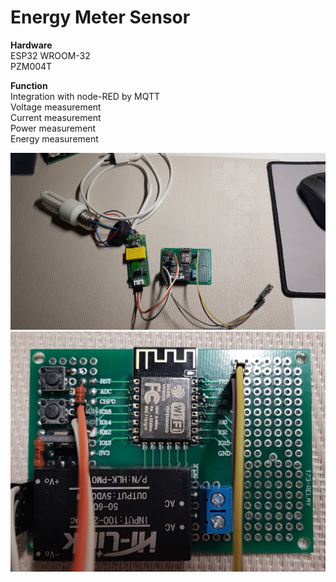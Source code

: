 # Energy Meter Sensor

**Hardware**<br />
ESP32 WROOM-32<br />
PZM004T<br />

**Function**<br />
Integration with node-RED by MQTT<br />
Voltage measurement<br />
Current measurement<br />
Power measurement<br />
Energy measurement<br />

![Main page](https://github.com/dwulkiewicz/EnergyMeterSensor/blob/master/hardware/Hardware_01.png)
![Details of the circuit](https://github.com/dwulkiewicz/EnergyMeterSensor/blob/master/hardware/Hardware_02.png)
